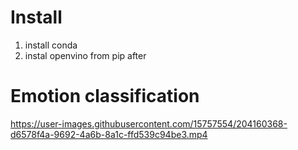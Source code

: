 # Install
1. install conda
2. instal openvino from pip after

# Emotion classification
https://user-images.githubusercontent.com/15757554/204160368-d6578f4a-9692-4a6b-8a1c-ffd539c94be3.mp4
